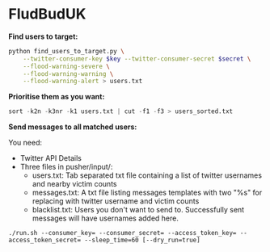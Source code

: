FludBudUK
=========

**Find users to target:**

```bash
python find_users_to_target.py \
	--twitter-consumer-key $key --twitter-consumer-secret $secret \
	--flood-warning-severe \
	--flood-warning-warning \
	--flood-warning-alert > users.txt
```

**Prioritise them as you want:**

```python
sort -k2n -k3nr -k1 users.txt | cut -f1 -f3 > users_sorted.txt
```

**Send messages to all matched users:**

You need:

* Twitter API Details
* Three files in pusher/input/:
    * users.txt: Tab separated txt file containing a list of twitter usernames and nearby victim counts
    * messages.txt: A txt file listing messages templates with two "%s" for replacing with twitter username and victim counts
    * blacklist.txt: Users you don't want to send to. Successfully sent messages will have usernames added here.

```
./run.sh --consumer_key= --consumer_secret= --access_token_key= --access_token_secret= --sleep_time=60 [--dry_run=true]

```
